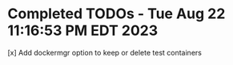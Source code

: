# Completed TODOs - Tue Aug 22 11:16:53 PM EDT 2023  

[x] Add dockermgr option to keep or delete test containers
